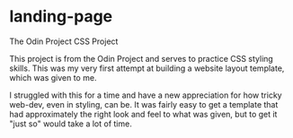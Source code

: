 # landing-page
The Odin Project CSS Project

This project is from the Odin Project and serves to practice CSS styling skills. This was my very first attempt at building a website layout template, which was given to me. 

I struggled with this for a time and have a new appreciation for how tricky web-dev, even in styling, can be. It was fairly easy to get a template that had approximately the right look and feel to what was given, but to get it "just so" would take a lot of time. 